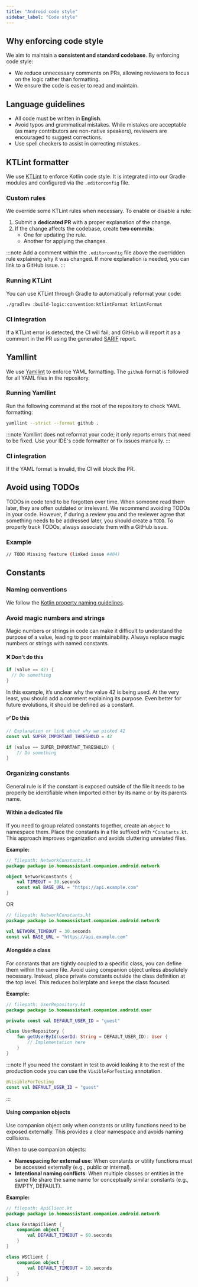 ```yaml
---
title: "Android code style"
sidebar_label: "Code style"
---
```


## Why enforcing code style

We aim to maintain a **consistent and standard codebase**. By enforcing code style:

- We reduce unnecessary comments on PRs, allowing reviewers to focus on the logic rather than formatting.
- We ensure the code is easier to read and maintain.

## Language guidelines

- All code must be written in **English**.
- Avoid typos and grammatical mistakes. While mistakes are acceptable (as many contributors are non-native speakers), reviewers are encouraged to suggest corrections.
- Use spell checkers to assist in correcting mistakes.

## KTLint formatter

We use [KTLint](https://pinterest.github.io/ktlint) to enforce Kotlin code style. It is integrated into our Gradle modules and configured via the `.editorconfig` file.

### Custom rules

We override some KTLint rules when necessary. To enable or disable a rule:

  1. Submit a **dedicated PR** with a proper explanation of the change.
  2. If the change affects the codebase, create **two commits**:
     - One for updating the rule.
     - Another for applying the changes.

:::note
Add a comment within the `.editorconfig` file above the overridden rule explaining why it was changed. If more explanation is needed, you can link to a GitHub issue.
:::

### Running KTLint

You can use KTLint through Gradle to automatically reformat your code:

```bash
./gradlew :build-logic:convention:ktlintFormat ktlintFormat
```

### CI integration

If a KTLint error is detected, the CI will fail, and GitHub will report it as a comment in the PR using the generated [SARIF](/docs/android/tips/sarif_reports.md) report.

## Yamllint

We use [Yamllint](https://github.com/adrienverge/yamllint) to enforce YAML formatting. The `github` format is followed for all YAML files in the repository.

### Running Yamllint

Run the following command at the root of the repository to check YAML formatting:

```bash
yamllint --strict --format github .
```

:::note
Yamllint does not reformat your code; it only reports errors that need to be fixed. Use your IDE's code formatter or fix issues manually.
:::

### CI integration

If the YAML format is invalid, the CI will block the PR.

## Avoid using TODOs

TODOs in code tend to be forgotten over time. When someone read them later, they are often outdated or irrelevant. We recommend avoiding TODOs in your code. However, if during a review you and the reviewer agree that something needs to be addressed later, you should create a `TODO`. To properly track TODOs, always associate them with a GitHub issue.

### Example

```bash
// TODO Missing feature (linked issue #404)
```

## Constants

### Naming conventions

We follow the [Kotlin property naming guidelines](https://kotlinlang.org/docs/coding-conventions.html#property-names).

### Avoid magic numbers and strings

Magic numbers or strings in code can make it difficult to understand the purpose of a value, leading to poor maintainability. Always replace magic numbers or strings with named constants.

#### ❌ Don't do this

```kotlin
if (value == 42) {
  // Do something
}
```

In this example, it’s unclear why the value 42 is being used. At the very least, you should add a comment explaining its purpose. Even better for future evolutions, it should be defined as a constant.

#### ✅ Do this

```kotlin
// Explanation or link about why we picked 42
const val SUPER_IMPORTANT_THRESHOLD = 42

if (value == SUPER_IMPORTANT_THRESHOLD) {
    // Do something
}
```

### Organizing constants

General rule is if the constant is exposed outside of the file it needs to be properly be identifiable when imported either by its name or by its parents name.

#### Within a dedicated file

If you need to group related constants together, create an `object` to namespace them. Place the constants in a file suffixed with `*Constants.kt`. This approach improves organization and avoids cluttering unrelated files.

**Example:**

```kotlin
// filepath: NetworkConstants.kt
package package io.homeassistant.companion.android.network

object NetworkConstants {
    val TIMEOUT = 30.seconds
    const val BASE_URL = "https://api.example.com"
}
```

OR

```kotlin
// filepath: NetworkConstants.kt
package package io.homeassistant.companion.android.network

val NETWORK_TIMEOUT = 30.seconds
const val BASE_URL = "https://api.example.com"
```

#### Alongside a class

For constants that are tightly coupled to a specific class, you can define them within the same file. Avoid using companion object unless absolutely necessary. Instead, place private constants outside the class definition at the top level. This reduces boilerplate and keeps the class focused.

**Example:**

```kotlin
// filepath: UserRepository.kt
package package io.homeassistant.companion.android.user

private const val DEFAULT_USER_ID = "guest"

class UserRepository {
    fun getUserById(userId: String = DEFAULT_USER_ID): User {
        // Implementation here
    }
}
```

:::note
If you need the constant in test to avoid leaking it to the rest of the production code you can use the `VisibleForTesting` annotation.

```kotlin
@VisibleForTesting
const val DEFAULT_USER_ID = "guest"
```

:::

#### Using companion objects

Use companion object only when constants or utility functions need to be exposed externally. This provides a clear namespace and avoids naming collisions.

When to use companion objects:

- **Namespacing for external use**: When constants or utility functions must be accessed externally (e.g., public or internal).
- **Intentional naming conflicts**: When multiple classes or entities in the same file share the same name for conceptually similar constants (e.g., EMPTY, DEFAULT).

**Example:**

```kotlin
// filepath: ApiClient.kt
package package io.homeassistant.companion.android.network

class RestApiClient {
    companion object {
        val DEFAULT_TIMEOUT = 60.seconds
    }
}

class WSClient {
    companion object {
        val DEFAULT_TIMEOUT = 10.seconds
    }
}
```
